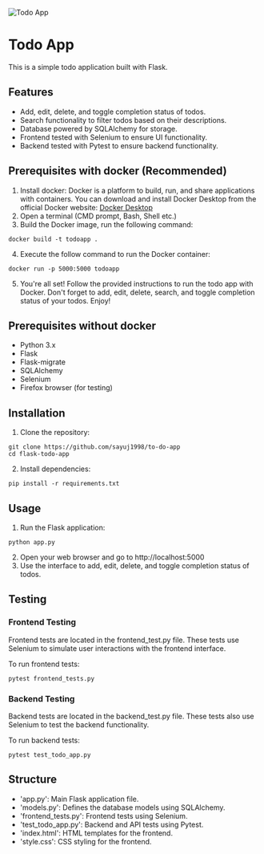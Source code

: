 ![Todo App](https://github.com/sayuj1998/to-do-app/assets/164384520/e562539f-c63f-4ae8-b00f-449d804d0a9b)

# **Todo App**
This is a simple todo application built with Flask.

## **Features**
* Add, edit, delete, and toggle completion status of todos.
* Search functionality to filter todos based on their descriptions.
* Database powered by SQLAlchemy for storage.
* Frontend tested with Selenium to ensure UI functionality.
* Backend tested with Pytest to ensure backend functionality.

## **Prerequisites with docker (Recommended)**
1) Install docker: Docker is a platform to build, run, and share applications with containers. You can download and install Docker Desktop from the official Docker website: [Docker Desktop](https://www.docker.com/products/docker-desktop)
3) Open a terminal (CMD prompt, Bash, Shell etc.)
4) Build the Docker image, run the following command:
```
docker build -t todoapp .
```
4) Execute the follow command to run the Docker container:
```
docker run -p 5000:5000 todoapp
```
5) You're all set! Follow the provided instructions to run the todo app with Docker. Don't forget to add, edit, delete, search, and toggle completion status of your todos. Enjoy! 

## **Prerequisites without docker**
* Python 3.x
* Flask
* Flask-migrate
* SQLAlchemy
* Selenium
* Firefox browser (for testing)

## **Installation**
1) Clone the repository:
```
git clone https://github.com/sayuj1998/to-do-app
cd flask-todo-app
```
2) Install dependencies:
```
pip install -r requirements.txt
```
## **Usage**
1) Run the Flask application:
```
python app.py
```
2) Open your web browser and go to http://localhost:5000
3) Use the interface to add, edit, delete, and toggle completion status of todos.

## **Testing**
### **Frontend Testing**
Frontend tests are located in the frontend_test.py file. These tests use Selenium to simulate user interactions with the frontend interface.

To run frontend tests:
```
pytest frontend_tests.py
```
### **Backend Testing**
Backend tests are located in the backend_test.py file. These tests also use Selenium to test the backend functionality.

To run backend tests:
```
pytest test_todo_app.py
```
## **Structure**
* 'app.py': Main Flask application file.
* 'models.py': Defines the database models using SQLAlchemy.
* 'frontend_tests.py': Frontend tests using Selenium.
* 'test_todo_app.py': Backend and API tests using Pytest.
* 'index.html': HTML templates for the frontend.
* 'style.css': CSS styling for the frontend.
